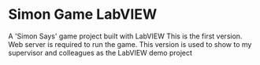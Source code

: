 # Simon Game LabVIEW
A 'Simon Says' game project built with LabVIEW
This is the first version. Web server is required to run the game. This version is used to show to my supervisor and colleagues as the LabVIEW demo project

